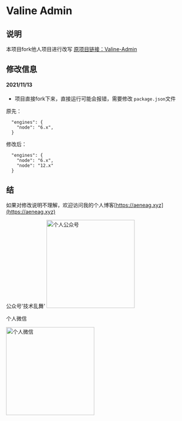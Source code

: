 # Valine Admin



## 说明
本项目fork他人项目进行改写 [原项目链接：Valine-Admin](https://github.com/zhaojun1998/Valine-Admin)

## 修改信息

#### 2021/11/13
* 项目直接fork下来，直接运行可能会报错，需要修改 `package.json`文件

原先：
```
  "engines": {
    "node": "6.x",
  }
```
修改后：
```
  "engines": {
    "node": "6.x",
    "node": "12.x"
  }
```
## 结

如果对修改说明不理解，欢迎访问我的个人博客[https://aeneag.xyz](https://aeneag.xyz)

公众号'技术乱舞'
<img style="height: 240px;width: 240px; " src="https://b3logfile.com/file/2021/11/qrcode_for_gh_6991d24e23e2_344-91ebc4df.jpg" alt="个人公众号">

个人微信

<img style="height: 240px;width: 240px; " src="https://b3logfile.com/file/2021/11/WechatIMG91-dc5e5be8.jpeg" alt="个人微信">
